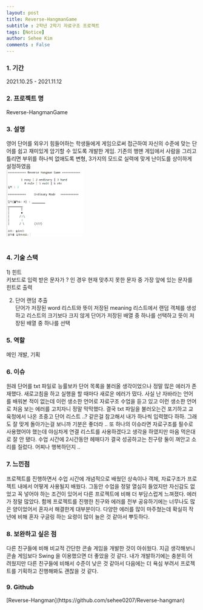 ```yaml
---
layout: post
title: Reverse-HangmanGame
subtitle : 2학년 2학기 자료구조 프로젝트 
tags: [Notice]
author: Sehee Kim
comments : False
---
```


<h3> 1. 기간</h3>
2021.10.25 - 2021.11.12

<h3> 2. 프로젝트 명</h3>
Reverse-HangmanGame

<h3> 3. 설명</h3>
영어 단어를 외우기 힘들어하는 학생들에게 게임으로써 접근하여 자신의 수준에 맞는 단어를 쉽고 재미있게 암기할 수 있도록 개발한 게임. 기존의 행맨 게임에서 사람을 그리고 틀리면 부위를 하나씩 없애도록 변형, 3가지의 모드로 실력에 맞게 난이도를 상이하게 설정하였음<br>
<img src="/assets/img/HANGMAN/main.png" width="40%"><br><br>

<h3> 4. 기술 스택</h3>
1) 힌트<br>
키보드로 입력 받은 문자가 ? 인 경우 현재 맞추지 못한 문자 중 가장 앞에 있는 문자를 힌트로 출력

2) 단어 랜덤 추출<br>
단어가 저장된 word 리스트와 뜻이 저장된 meaning 리스트에서 랜덤 객체를 생성하고 리스트의 크기보다 크지 않게 단어가 저장된 배열 중 하나를 선택하고 뜻이 저장된 배열 중 하나를 선택

<h3> 5. 역할</h3>
메인 개발, 기획

<h3> 6. 이슈</h3>
원래 단어를 txt 파일로 능률보카 단어 목록을 불러올 생각이었으나 정말 많은 에러가 존재했다. 새로고침을 하고 실행을 할 때마다 새로운 에러가 떴다. 사실 난 자바라는 언어를 배워본 적이 없는데 이런 생소한 언어로 자료구조 수업을 듣고 있고 이런 생소한 언어로 처음 보는 에러를 고치자니 정말 막막했다. 결국 txt 파일을 불러오는건 포기하고 교육청에서 나온 초중고 단어 리스트 ..? 같은걸 참고해서 내가 하나씩 입력했다 하하. 그래도 잘 맞게 돌아가는걸 보니까 기분은 좋더라 .. 또 하나의 이슈라면 자료구조를 필수로 사용했어야 했는데 야심차게 연결 리스트를 사용하겠다고 생각을 하였지만 마음 먹은대로 잘 안 됐다. 수업 시간에 2시간동안 헤매다가 결국 성공하고는 친구랑 둘이 껴안고 소리를 질렀다. 어찌나 행복하던지 ..

<h3> 7. 느낀점</h3>
프로젝트를 진행하면서 수업 시간에 개념적으로 배웠던 상속이나 객체, 자료구조가 프로젝트 내에서 어떻게 사용될지 배웠다. 그동안 수업을 정말 열심히 들었지만 자신감도 없었고 꼭 넣어야 하는 조건이 있어서 다른 프로젝트에 비해 더 부담스럽게 느껴졌다. 에러가 정말 많았다. 함께 프로젝트를 진행한 친구와 에러를 전부 공유하기에는 너무나도 많은 양이었어서 혼자서 해결한게 대부분이다. 다양한 에러를 많이 마주쳤는데 확실히 작년에 비해 혼자 구글링 하는 요령이 많이 늘은 것 같아서 뿌듯하다. 

<h3> 8. 보완하고 싶은 점</h3>
다른 친구들에 비해 비교적 간단한 콘솔 게임을 개발한 것이 아쉬웠다. 지금 생각해보니 콘솔 게임보다 Swing 을 이용했으면 더 좋았을 것 같다. 내가 개발하기에는 충분히 어려웠지만 다른 친구들에 비해서 수준이 낮은 것 같아서 다음에는 더 욕심 부려서 프로젝트를 기획하고 진행해봐도 괜찮을 것 같다.

<h3> 9. Github</h3>
[Reverse-Hangman](https://github.com/sehee0207/Reverse-hangman)